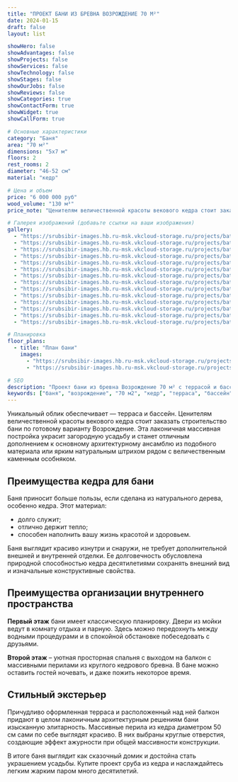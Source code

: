 ```yaml
---
title: "ПРОЕКТ БАНИ ИЗ БРЕВНА ВОЗРОЖДЕНИЕ 70 М²"
date: 2024-01-15
draft: false
layout: list

showHero: false
showAdvantages: false
showProjects: false
showServices: false
showTechnology: false
showStages: false
showOurJobs: false
showReviews: false
showCategories: true
showContactForm: true
showWidget: true
showCallForm: true

# Основные характеристики
category: "Баня"
area: "70 м²"
dimensions: "5х7 м"
floors: 2
rest_rooms: 2
diameter: "46-52 см"
material: "кедр"

# Цена и объем
price: "6 000 000 руб"
wood_volume: "130 м³"
price_note: "Ценителям величественной красоты векового кедра стоит заказать строительство бани по готовому варианту Возрождение. Цена может измениться в зависимости от конкретных требований к проекту."

# Галерея изображений (добавьте ссылки на ваши изображения)
gallery:
  - "https://srubsibir-images.hb.ru-msk.vkcloud-storage.ru/projects/baths/banya-vozrozhdenie-70/banya-5.jpg"
  - "https://srubsibir-images.hb.ru-msk.vkcloud-storage.ru/projects/baths/banya-vozrozhdenie-70/banya-5-1.jpg"
  - "https://srubsibir-images.hb.ru-msk.vkcloud-storage.ru/projects/baths/banya-vozrozhdenie-70/banya-5-2.jpg"
  - "https://srubsibir-images.hb.ru-msk.vkcloud-storage.ru/projects/baths/banya-vozrozhdenie-70/banya-5-3.jpg"
  - "https://srubsibir-images.hb.ru-msk.vkcloud-storage.ru/projects/baths/banya-vozrozhdenie-70/banya-5-4.jpg"
  - "https://srubsibir-images.hb.ru-msk.vkcloud-storage.ru/projects/baths/banya-vozrozhdenie-70/banya-5-5.jpg"
  - "https://srubsibir-images.hb.ru-msk.vkcloud-storage.ru/projects/baths/banya-vozrozhdenie-70/banya-5-6.jpg"
  - "https://srubsibir-images.hb.ru-msk.vkcloud-storage.ru/projects/baths/banya-vozrozhdenie-70/banya-5-7.jpg"
  - "https://srubsibir-images.hb.ru-msk.vkcloud-storage.ru/projects/baths/banya-vozrozhdenie-70/banya-5-8.jpg"
  - "https://srubsibir-images.hb.ru-msk.vkcloud-storage.ru/projects/baths/banya-vozrozhdenie-70/banya-5-9.jpg"
  - "https://srubsibir-images.hb.ru-msk.vkcloud-storage.ru/projects/baths/banya-vozrozhdenie-70/banya-5-10.jpg"
  - "https://srubsibir-images.hb.ru-msk.vkcloud-storage.ru/projects/baths/banya-vozrozhdenie-70/banya-5-11.jpg"
  - "https://srubsibir-images.hb.ru-msk.vkcloud-storage.ru/projects/baths/banya-vozrozhdenie-70/banya-5-12.jpg"
  - "https://srubsibir-images.hb.ru-msk.vkcloud-storage.ru/projects/baths/banya-vozrozhdenie-70/banya-5-13.jpg"

# Планировка
floor_plans:
  - title: "План бани"
    images:
      - "https://srubsibir-images.hb.ru-msk.vkcloud-storage.ru/projects/baths/banya-vozrozhdenie-70/banya-5-12.jpg"
      - "https://srubsibir-images.hb.ru-msk.vkcloud-storage.ru/projects/baths/banya-vozrozhdenie-70/banya-5-13.jpg"

# SEO
description: "Проект бани из бревна Возрождение 70 м² с террасой и бассейном. Двухэтажная баня из кедра диаметром 46-52 см с классической планировкой."
keywords: ["баня", "возрождение", "70 м2", "кедр", "терраса", "бассейн", "двухэтажная баня"]
---
```


Уникальный облик обеспечивает — терраса и бассейн. Ценителям величественной красоты векового кедра стоит заказать строительство бани по готовому варианту Возрождение. Эта лаконичная массивная постройка украсит загородную усадьбу и станет отличным дополнением к основному архитектурному ансамблю из подобного материала или ярким натуральным штрихом рядом с величественным каменным особняком.

## Преимущества кедра для бани

Баня приносит больше пользы, если сделана из натурального дерева, особенно кедра. Этот материал:

* долго служит;
* отлично держит тепло;
* способен наполнить вашу жизнь красотой и здоровьем.

Баня выглядит красиво изнутри и снаружи, не требует дополнительной внешней и внутренней отделки. Ее долговечность обусловлена природной способностью кедра десятилетиями сохранять внешний вид и изначальные конструктивные свойства.

## Преимущества организации внутреннего пространства

**Первый этаж** бани имеет классическую планировку. Двери из мойки ведут в комнату отдыха и парную. Здесь можно передохнуть между водными процедурами и в спокойной обстановке побеседовать с друзьями.

**Второй этаж** – уютная просторная спальня с выходом на балкон с массивными перилами из круглого кедрового бревна. В бане можно оставить гостей ночевать, и даже пожить некоторое время.

## Стильный экстерьер

Причудливо оформленная терраса и расположенный над ней балкон придают в целом лаконичным архитектурным решениям бани изысканную элитарность. Массивные перила из кедра диаметром 50 см сами по себе выглядят красиво. В них выбраны круглые отверстия, создающие эффект ажурности при общей массивности конструкции. 

В итоге баня выглядит как сказочный домик и достойна стать украшением усадьбы. Купите проект сруба из кедра и наслаждайтесь легким жарким паром много десятилетий.